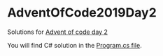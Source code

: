 # AdventOfCode2019Day2
Solutions for [Advent of code day 2](https://adventofcode.com/2019/day/2)

You will find C# solution in the [Program.cs file](https://github.com/Sefan90/AdventOfCode2019/blob/master/AdventOfCode2019Day2/AdventOfCode2019Day2/Program.cs).